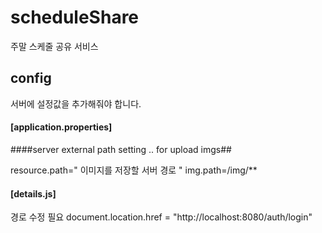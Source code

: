 # scheduleShare
주말 스케줄 공유 서비스


## config

서버에 설정값을 추가해줘야 합니다.

#### [application.properties]
####server external path setting .. for upload imgs##

resource.path=" 이미지를 저장할 서버 경로 "
img.path=/img/**


#### [details.js] ####
경로 수정 필요
document.location.href = "http://localhost:8080/auth/login"